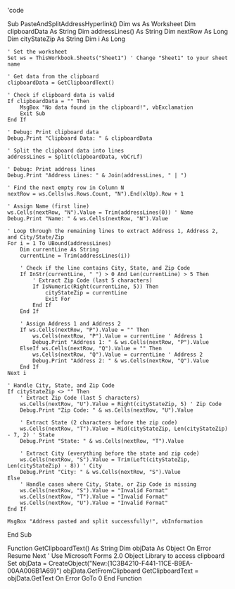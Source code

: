 'code

Sub PasteAndSplitAddressHyperlink()
    Dim ws As Worksheet
    Dim clipboardData As String
    Dim addressLines() As String
    Dim nextRow As Long
    Dim cityStateZip As String
    Dim i As Long
    
    ' Set the worksheet
    Set ws = ThisWorkbook.Sheets("Sheet1") ' Change "Sheet1" to your sheet name
    
    ' Get data from the clipboard
    clipboardData = GetClipboardText()
    
    ' Check if clipboard data is valid
    If clipboardData = "" Then
        MsgBox "No data found in the clipboard!", vbExclamation
        Exit Sub
    End If
    
    ' Debug: Print clipboard data
    Debug.Print "Clipboard Data: " & clipboardData
    
    ' Split the clipboard data into lines
    addressLines = Split(clipboardData, vbCrLf)
    
    ' Debug: Print address lines
    Debug.Print "Address Lines: " & Join(addressLines, " | ")
    
    ' Find the next empty row in Column N
    nextRow = ws.Cells(ws.Rows.Count, "N").End(xlUp).Row + 1
    
    ' Assign Name (first line)
    ws.Cells(nextRow, "N").Value = Trim(addressLines(0)) ' Name
    Debug.Print "Name: " & ws.Cells(nextRow, "N").Value
    
    ' Loop through the remaining lines to extract Address 1, Address 2, and City/State/Zip
    For i = 1 To UBound(addressLines)
        Dim currentLine As String
        currentLine = Trim(addressLines(i))
        
        ' Check if the line contains City, State, and Zip Code
        If InStr(currentLine, " ") > 0 And Len(currentLine) > 5 Then
            ' Extract Zip Code (last 5 characters)
            If IsNumeric(Right(currentLine, 5)) Then
                cityStateZip = currentLine
                Exit For
            End If
        End If
        
        ' Assign Address 1 and Address 2
        If ws.Cells(nextRow, "P").Value = "" Then
            ws.Cells(nextRow, "P").Value = currentLine ' Address 1
            Debug.Print "Address 1: " & ws.Cells(nextRow, "P").Value
        ElseIf ws.Cells(nextRow, "Q").Value = "" Then
            ws.Cells(nextRow, "Q").Value = currentLine ' Address 2
            Debug.Print "Address 2: " & ws.Cells(nextRow, "Q").Value
        End If
    Next i
    
    ' Handle City, State, and Zip Code
    If cityStateZip <> "" Then
        ' Extract Zip Code (last 5 characters)
        ws.Cells(nextRow, "U").Value = Right(cityStateZip, 5) ' Zip Code
        Debug.Print "Zip Code: " & ws.Cells(nextRow, "U").Value
        
        ' Extract State (2 characters before the zip code)
        ws.Cells(nextRow, "T").Value = Mid(cityStateZip, Len(cityStateZip) - 7, 2) ' State
        Debug.Print "State: " & ws.Cells(nextRow, "T").Value
        
        ' Extract City (everything before the state and zip code)
        ws.Cells(nextRow, "S").Value = Trim(Left(cityStateZip, Len(cityStateZip) - 8)) ' City
        Debug.Print "City: " & ws.Cells(nextRow, "S").Value
    Else
        ' Handle cases where City, State, or Zip Code is missing
        ws.Cells(nextRow, "S").Value = "Invalid Format"
        ws.Cells(nextRow, "T").Value = "Invalid Format"
        ws.Cells(nextRow, "U").Value = "Invalid Format"
    End If
    
    MsgBox "Address pasted and split successfully!", vbInformation
End Sub

Function GetClipboardText() As String
    Dim objData As Object
    On Error Resume Next
    ' Use Microsoft Forms 2.0 Object Library to access clipboard
    Set objData = CreateObject("New:{1C3B4210-F441-11CE-B9EA-00AA006B1A69}")
    objData.GetFromClipboard
    GetClipboardText = objData.GetText
    On Error GoTo 0
End Function